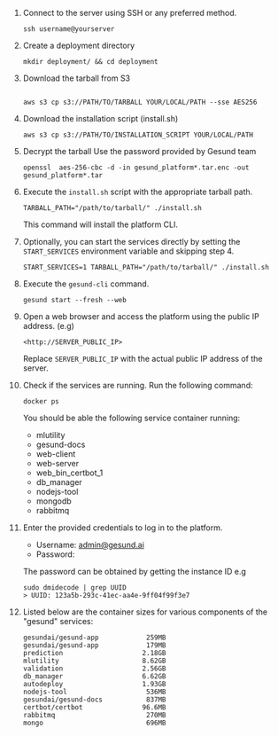 1. Connect to the server using SSH or any preferred method.

    
    ```
    ssh username@yourserver
    ```
    
2. Create a deployment directory
    
    ```
    mkdir deployment/ && cd deployment
    ```
    
3. Download the tarball from S3
    
    ```
    
    aws s3 cp s3://PATH/TO/TARBALL YOUR/LOCAL/PATH --sse AES256
    ```
    
4. Download the installation script (install.sh) 
    
    ```
    aws s3 cp s3://PATH/TO/INSTALLATION_SCRIPT YOUR/LOCAL/PATH
    ```
5. Decrypt the tarball
    Use the password provided by Gesund team
    ```
    openssl  aes-256-cbc -d -in gesund_platform*.tar.enc -out gesund_platform*.tar
    ```

6. Execute the `install.sh` script with the appropriate tarball path.
    
    ```
    TARBALL_PATH="/path/to/tarball/" ./install.sh
    
    ```
    
    This command will install the platform CLI.
    
7. Optionally, you can start the services directly by setting the `START_SERVICES` environment variable and skipping step 4.
    
    ```
    START_SERVICES=1 TARBALL_PATH="/path/to/tarball/" ./install.sh
    
    ```
    
8. Execute the `gesund-cli` command.
    
    ```
    gesund start --fresh --web
    
    ```
    
9. Open a web browser and access the platform using the public IP address. (e.g)
    
    ```
    <http://SERVER_PUBLIC_IP>
    
    ```
    
    Replace `SERVER_PUBLIC_IP` with the actual public IP address of the server.
    
10. Check if the services are running. Run the following command:
    
    ```
    docker ps
    ```
    
    You should be able the following service container running:
    
    - mlutility
    - gesund-docs
    - web-client
    - web-server
    - web_bin_certbot_1
    - db_manager
    - nodejs-tool
    - mongodb
    - rabbitmq
11. Enter the provided credentials to log in to the platform.
    - Username: [admin@gesund.ai](mailto:admin@gesund.ai)
    - Password:
    
    The password can be obtained by getting the instance ID e.g
    
    ```
    sudo dmidecode | grep UUID
    > UUID: 123a5b-293c-41ec-aa4e-9ff04f99f3e7
    ```
12. Listed below are the container sizes for various components of the "gesund" services:

    ```
    gesundai/gesund-app            259MB
    gesundai/gesund-app            179MB
    prediction                    2.18GB
    mlutility                     8.62GB
    validation                    2.56GB
    db_manager                    6.62GB
    autodeploy                    1.93GB
    nodejs-tool                    536MB
    gesundai/gesund-docs           837MB
    certbot/certbot               96.6MB
    rabbitmq                       270MB
    mongo                          696MB
    ```
